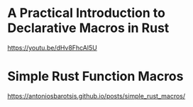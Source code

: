 # A Practical Introduction to Declarative Macros in Rust

https://youtu.be/dHv8FhcAl5U


# Simple Rust Function Macros

https://antoniosbarotsis.github.io/posts/simple_rust_macros/
